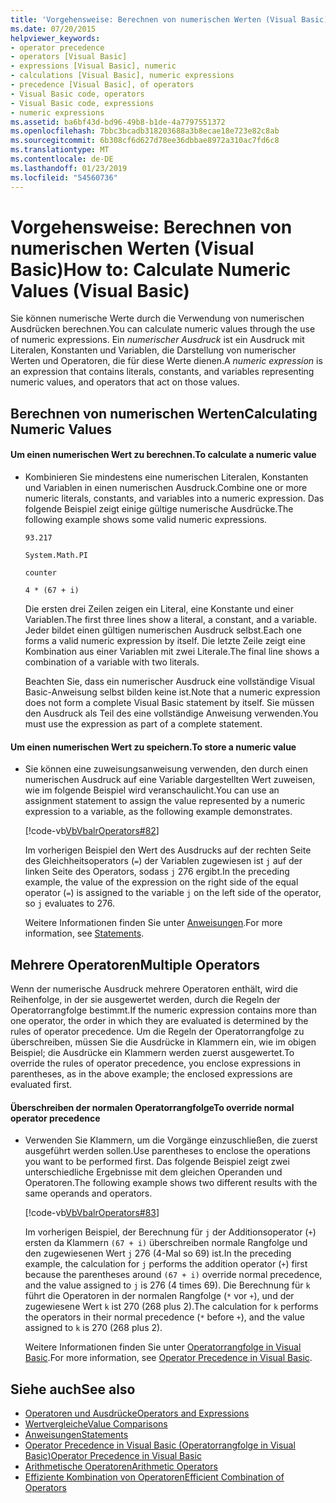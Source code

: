 ```yaml
---
title: 'Vorgehensweise: Berechnen von numerischen Werten (Visual Basic)'
ms.date: 07/20/2015
helpviewer_keywords:
- operator precedence
- operators [Visual Basic]
- expressions [Visual Basic], numeric
- calculations [Visual Basic], numeric expressions
- precedence [Visual Basic], of operators
- Visual Basic code, operators
- Visual Basic code, expressions
- numeric expressions
ms.assetid: ba6bf43d-bd96-49b8-b1de-4a7797551372
ms.openlocfilehash: 7bbc3bcadb318203688a3b8ecae18e723e82c8ab
ms.sourcegitcommit: 6b308cf6d627d78ee36dbbae8972a310ac7fd6c8
ms.translationtype: MT
ms.contentlocale: de-DE
ms.lasthandoff: 01/23/2019
ms.locfileid: "54560736"
---
```

# <a name="how-to-calculate-numeric-values-visual-basic"></a><span data-ttu-id="941bc-102">Vorgehensweise: Berechnen von numerischen Werten (Visual Basic)</span><span class="sxs-lookup"><span data-stu-id="941bc-102">How to: Calculate Numeric Values (Visual Basic)</span></span>
<span data-ttu-id="941bc-103">Sie können numerische Werte durch die Verwendung von numerischen Ausdrücken berechnen.</span><span class="sxs-lookup"><span data-stu-id="941bc-103">You can calculate numeric values through the use of numeric expressions.</span></span> <span data-ttu-id="941bc-104">Ein *numerischer Ausdruck* ist ein Ausdruck mit Literalen, Konstanten und Variablen, die Darstellung von numerischer Werten und Operatoren, die für diese Werte dienen.</span><span class="sxs-lookup"><span data-stu-id="941bc-104">A *numeric expression* is an expression that contains literals, constants, and variables representing numeric values, and operators that act on those values.</span></span>  
  
## <a name="calculating-numeric-values"></a><span data-ttu-id="941bc-105">Berechnen von numerischen Werten</span><span class="sxs-lookup"><span data-stu-id="941bc-105">Calculating Numeric Values</span></span>  
  
#### <a name="to-calculate-a-numeric-value"></a><span data-ttu-id="941bc-106">Um einen numerischen Wert zu berechnen.</span><span class="sxs-lookup"><span data-stu-id="941bc-106">To calculate a numeric value</span></span>  
  
-   <span data-ttu-id="941bc-107">Kombinieren Sie mindestens eine numerischen Literalen, Konstanten und Variablen in einen numerischen Ausdruck.</span><span class="sxs-lookup"><span data-stu-id="941bc-107">Combine one or more numeric literals, constants, and variables into a numeric expression.</span></span> <span data-ttu-id="941bc-108">Das folgende Beispiel zeigt einige gültige numerische Ausdrücke.</span><span class="sxs-lookup"><span data-stu-id="941bc-108">The following example shows some valid numeric expressions.</span></span>  
  
     `93.217`  
  
     `System.Math.PI`  
  
     `counter`  
  
     `4 * (67 + i)`  
  
     <span data-ttu-id="941bc-109">Die ersten drei Zeilen zeigen ein Literal, eine Konstante und einer Variablen.</span><span class="sxs-lookup"><span data-stu-id="941bc-109">The first three lines show a literal, a constant, and a variable.</span></span> <span data-ttu-id="941bc-110">Jeder bildet einen gültigen numerischen Ausdruck selbst.</span><span class="sxs-lookup"><span data-stu-id="941bc-110">Each one forms a valid numeric expression by itself.</span></span> <span data-ttu-id="941bc-111">Die letzte Zeile zeigt eine Kombination aus einer Variablen mit zwei Literale.</span><span class="sxs-lookup"><span data-stu-id="941bc-111">The final line shows a combination of a variable with two literals.</span></span>  
  
     <span data-ttu-id="941bc-112">Beachten Sie, dass ein numerischer Ausdruck eine vollständige Visual Basic-Anweisung selbst bilden keine ist.</span><span class="sxs-lookup"><span data-stu-id="941bc-112">Note that a numeric expression does not form a complete Visual Basic statement by itself.</span></span> <span data-ttu-id="941bc-113">Sie müssen den Ausdruck als Teil des eine vollständige Anweisung verwenden.</span><span class="sxs-lookup"><span data-stu-id="941bc-113">You must use the expression as part of a complete statement.</span></span>  
  
#### <a name="to-store-a-numeric-value"></a><span data-ttu-id="941bc-114">Um einen numerischen Wert zu speichern.</span><span class="sxs-lookup"><span data-stu-id="941bc-114">To store a numeric value</span></span>  
  
-   <span data-ttu-id="941bc-115">Sie können eine zuweisungsanweisung verwenden, den durch einen numerischen Ausdruck auf eine Variable dargestellten Wert zuweisen, wie im folgende Beispiel wird veranschaulicht.</span><span class="sxs-lookup"><span data-stu-id="941bc-115">You can use an assignment statement to assign the value represented by a numeric expression to a variable, as the following example demonstrates.</span></span>  
  
     [!code-vb[VbVbalrOperators#82](../../../../visual-basic/language-reference/operators/codesnippet/VisualBasic/how-to-calculate-numeric-values_1.vb)]  
  
     <span data-ttu-id="941bc-116">Im vorherigen Beispiel den Wert des Ausdrucks auf der rechten Seite des Gleichheitsoperators (`=`) der Variablen zugewiesen ist `j` auf der linken Seite des Operators, sodass `j` 276 ergibt.</span><span class="sxs-lookup"><span data-stu-id="941bc-116">In the preceding example, the value of the expression on the right side of the equal operator (`=`) is assigned to the variable `j` on the left side of the operator, so `j` evaluates to 276.</span></span>  
  
     <span data-ttu-id="941bc-117">Weitere Informationen finden Sie unter [Anweisungen](../../../../visual-basic/language-reference/statements/index.md).</span><span class="sxs-lookup"><span data-stu-id="941bc-117">For more information, see [Statements](../../../../visual-basic/language-reference/statements/index.md).</span></span>  
  
## <a name="multiple-operators"></a><span data-ttu-id="941bc-118">Mehrere Operatoren</span><span class="sxs-lookup"><span data-stu-id="941bc-118">Multiple Operators</span></span>  
 <span data-ttu-id="941bc-119">Wenn der numerische Ausdruck mehrere Operatoren enthält, wird die Reihenfolge, in der sie ausgewertet werden, durch die Regeln der Operatorrangfolge bestimmt.</span><span class="sxs-lookup"><span data-stu-id="941bc-119">If the numeric expression contains more than one operator, the order in which they are evaluated is determined by the rules of operator precedence.</span></span> <span data-ttu-id="941bc-120">Um die Regeln der Operatorrangfolge zu überschreiben, müssen Sie die Ausdrücke in Klammern ein, wie im obigen Beispiel; die Ausdrücke ein Klammern werden zuerst ausgewertet.</span><span class="sxs-lookup"><span data-stu-id="941bc-120">To override the rules of operator precedence, you enclose expressions in parentheses, as in the above example; the enclosed expressions are evaluated first.</span></span>  
  
#### <a name="to-override-normal-operator-precedence"></a><span data-ttu-id="941bc-121">Überschreiben der normalen Operatorrangfolge</span><span class="sxs-lookup"><span data-stu-id="941bc-121">To override normal operator precedence</span></span>  
  
-   <span data-ttu-id="941bc-122">Verwenden Sie Klammern, um die Vorgänge einzuschließen, die zuerst ausgeführt werden sollen.</span><span class="sxs-lookup"><span data-stu-id="941bc-122">Use parentheses to enclose the operations you want to be performed first.</span></span> <span data-ttu-id="941bc-123">Das folgende Beispiel zeigt zwei unterschiedliche Ergebnisse mit dem gleichen Operanden und Operatoren.</span><span class="sxs-lookup"><span data-stu-id="941bc-123">The following example shows two different results with the same operands and operators.</span></span>  
  
     [!code-vb[VbVbalrOperators#83](../../../../visual-basic/language-reference/operators/codesnippet/VisualBasic/how-to-calculate-numeric-values_2.vb)]  
  
     <span data-ttu-id="941bc-124">Im vorherigen Beispiel, der Berechnung für `j` der Additionsoperator (`+`) ersten da Klammern `(67 + i)` überschreiben normale Rangfolge und den zugewiesenen Wert `j` 276 (4-Mal so 69) ist.</span><span class="sxs-lookup"><span data-stu-id="941bc-124">In the preceding example, the calculation for `j` performs the addition operator (`+`) first because the parentheses around `(67 + i)` override normal precedence, and the value assigned to `j` is 276 (4 times 69).</span></span> <span data-ttu-id="941bc-125">Die Berechnung für `k` führt die Operatoren in der normalen Rangfolge (`*` vor `+`), und der zugewiesene Wert `k` ist 270 (268 plus 2).</span><span class="sxs-lookup"><span data-stu-id="941bc-125">The calculation for `k` performs the operators in their normal precedence (`*` before `+`), and the value assigned to `k` is 270 (268 plus 2).</span></span>  
  
     <span data-ttu-id="941bc-126">Weitere Informationen finden Sie unter [Operatorrangfolge in Visual Basic](../../../../visual-basic/language-reference/operators/operator-precedence.md).</span><span class="sxs-lookup"><span data-stu-id="941bc-126">For more information, see [Operator Precedence in Visual Basic](../../../../visual-basic/language-reference/operators/operator-precedence.md).</span></span>  
  
## <a name="see-also"></a><span data-ttu-id="941bc-127">Siehe auch</span><span class="sxs-lookup"><span data-stu-id="941bc-127">See also</span></span>
- [<span data-ttu-id="941bc-128">Operatoren und Ausdrücke</span><span class="sxs-lookup"><span data-stu-id="941bc-128">Operators and Expressions</span></span>](../../../../visual-basic/programming-guide/language-features/operators-and-expressions/index.md)
- [<span data-ttu-id="941bc-129">Wertvergleiche</span><span class="sxs-lookup"><span data-stu-id="941bc-129">Value Comparisons</span></span>](../../../../visual-basic/programming-guide/language-features/operators-and-expressions/value-comparisons.md)
- [<span data-ttu-id="941bc-130">Anweisungen</span><span class="sxs-lookup"><span data-stu-id="941bc-130">Statements</span></span>](../../../../visual-basic/language-reference/statements/index.md)
- [<span data-ttu-id="941bc-131">Operator Precedence in Visual Basic (Operatorrangfolge in Visual Basic)</span><span class="sxs-lookup"><span data-stu-id="941bc-131">Operator Precedence in Visual Basic</span></span>](../../../../visual-basic/language-reference/operators/operator-precedence.md)
- [<span data-ttu-id="941bc-132">Arithmetische Operatoren</span><span class="sxs-lookup"><span data-stu-id="941bc-132">Arithmetic Operators</span></span>](../../../../visual-basic/language-reference/operators/arithmetic-operators.md)
- [<span data-ttu-id="941bc-133">Effiziente Kombination von Operatoren</span><span class="sxs-lookup"><span data-stu-id="941bc-133">Efficient Combination of Operators</span></span>](../../../../visual-basic/programming-guide/language-features/operators-and-expressions/efficient-combination-of-operators.md)
